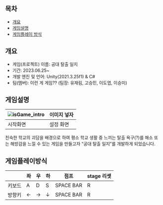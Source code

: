 ## 목차
- [개요](#개요)
- [게임설명](#게임설명)
- [게임플레이 방식](#게임플레이방식)

## 개요
- 게임(프로젝트) 이름: 공대 탈출 일지
- 기간: 2023.06.25~
- 개발 엔진 및 언어: Unity(2021.3.25f1) & C#
- 팀(멤버): 이런 게 게임?? (팀장: 유재림, 고승민, 이도엽, 이승미)

## 게임설명
|![isGame_intro](https://github.com/dbwofla11/Test_gitgitKal/assets/106630911/7d4a6dc5-0071-4386-ab24-4e98802387c1) | 이미지 넣자 |
| --- | --- |
|시작화면 |설정 화면|


 친숙한 학교의 괴담을 배경으로 하여 평소 학교 생활 중 느끼는 탈출 욕구(?)를 해소 또는 해방감을 느낄 수 있는 게임을 만들고자 “공대 탈출 일지”를 개발하게 되었습니다.
## 게임플레이방식
| |좌|우|하|점프|stage 리셋|
| --- | --- | --- | --- | --- | --- |
| 키보드 | A | D | S | SPACE BAR | R |
| 방향키 | ← | → | ↓ | SPACE BAR | R |
